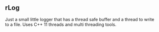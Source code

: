 ## rLog
Just a small little logger that has a thread safe buffer and a thread to write to a file. Uses C++ 11 threads and multi threading tools.
